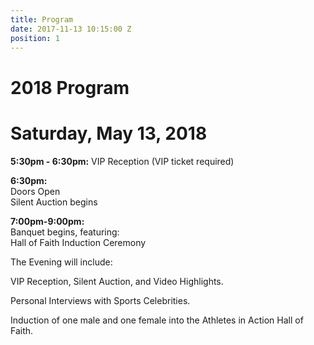 ```yaml
---
title: Program
date: 2017-11-13 10:15:00 Z
position: 1
---
```


# 2018 Program

# Saturday, May 13, 2018

**5:30pm - 6:30pm:**
VIP Reception (VIP ticket required)

**6:30pm:**\
Doors Open\
Silent Auction begins

**7:00pm-9:00pm:**\
Banquet begins, featuring:\
Hall of Faith Induction Ceremony

The Evening will include: 

VIP Reception, Silent Auction, and Video Highlights.

Personal Interviews with Sports Celebrities.

Induction of one male and one female into the Athletes in Action Hall of Faith.